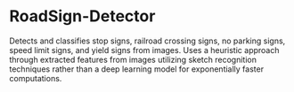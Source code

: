 # RoadSign-Detector
Detects and classifies stop signs, railroad crossing signs, no parking signs, speed limit signs, and yield signs from images. Uses a heuristic approach through extracted features from images utilizing sketch recognition techniques rather than a deep learning model for exponentially faster computations. 
